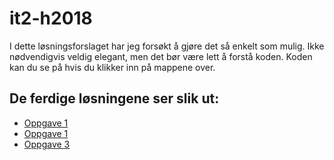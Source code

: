 # it2-h2018
I dette løsningsforslaget har jeg forsøkt å gjøre det så enkelt som mulig. Ikke nødvendigvis veldig elegant, men det bør være lett å forstå koden. Koden kan du se på hvis du klikker inn på mappene over.

## De ferdige løsningene ser slik ut:
* [Oppgave 1](https://gloer.github.io/it2-h2018/oppgave-1/)
* [Oppgave 1](https://gloer.github.io/it2-h2018/oppgave-2/)
* [Oppgave 3](https://gloer.github.io/it2-h2018/oppgave-3/)
